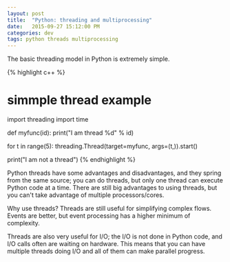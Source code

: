 ```yaml
---
layout: post
title:  "Python: threading and multiprocessing"
date:   2015-09-27 15:12:00 PM
categories: dev
tags: python threads multiprocessing
---
```


The basic threading model in Python is extremely simple.

{% highlight c++ %}
# simmple thread example

import threading
import time

def myfunc(id):
    print("I am thread %d" % id)

for t in range(5):
    threading.Thread(target=myfunc, args=(t,)).start()

print("I am not a thread")
{% endhighlight %}

Python threads have some advantages and disadvantages, and they spring from the same source;
you can do threads, but only one thread can execute Python code at a time. There are still
big advantages to using threads, but you can't take advantage of multiple processors/cores.

Why use threads? Threads are still useful for simplifying complex flows. Events are better,
but event processing has a higher minimum of complexity.

Threads are also very useful for I/O; the I/O is not done in Python code, and I/O calls often
are waiting on hardware. This means that you can have multiple threads doing I/O and all of them
can make parallel progress.
